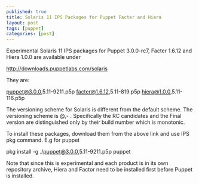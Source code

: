 ```yaml
---
published: true
title: Solaris 11 IPS Packages for Puppet Facter and Hiera
layout: post
tags: [puppet]
categories: [post]
---
```

Experimental Solaris 11 IPS packages for Puppet 
3.0.0-rc7, Facter 1.6.12 and Hiera 1.0.0 are available under 

http://downloads.puppetlabs.com/solaris 

They are: 

puppet@3.0.0,5.11-9211.p5p 
facter@1.6.12,5.11-819.p5p 
hiera@1.0.0,5.11-116.p5p 

The versioning scheme for Solaris is different from the default 
scheme.  The versioning scheme is 
<product>@<product-version>,<consolidation>-<build number> . 
Specifically the RC candidates and 
the Final version are distinguished only by their build number which 
is monotonic. 

To install these packages, download them from the above link and use 
IPS pkg command. E.g for puppet 

pkg install -g ./puppet@3.0.0,5.11-9211.p5p puppet 

Note that since this is experimental and each product is in its own 
repository archive, Hiera and Factor need to be installed first before 
Puppet is installed. 
